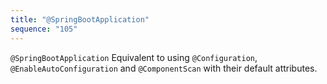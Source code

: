 ```yaml
---
title: "@SpringBootApplication"
sequence: "105"
---
```


`@SpringBootApplication` Equivalent to using `@Configuration`, `@EnableAutoConfiguration` and `@ComponentScan`
with their default attributes.

```text

```
